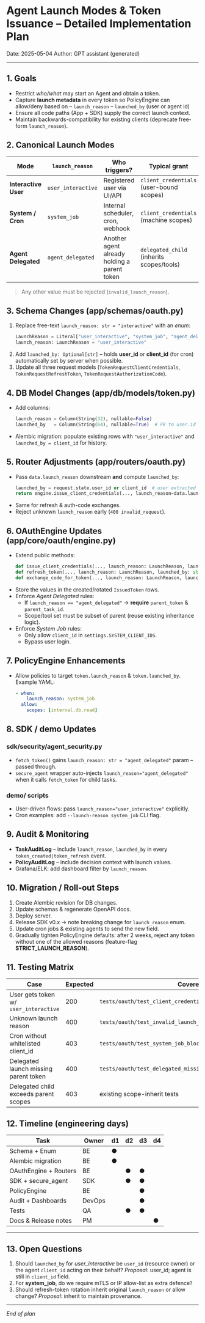 # Agent Launch Modes & Token Issuance – Detailed Implementation Plan

Date: 2025-05-04
Author: GPT assistant (generated)

---

## 1. Goals
* Restrict *who/what* may start an Agent and obtain a token.
* Capture **launch metadata** in every token so PolicyEngine can allow/deny based on
  – `launch_reason`
  – `launched_by` (user or agent id)
* Ensure all code paths (App + SDK) supply the correct launch context.
* Maintain backwards-compatibility for existing clients (deprecate free-form
  `launch_reason`).

## 2. Canonical Launch Modes
| Mode | `launch_reason` | Who triggers? | Typical grant | Notes |
|------|-----------------|---------------|---------------|-------|
| **Interactive User** | `user_interactive` | Registered user via UI/API | `client_credentials` (user-bound scopes) | Must present user JWT or session cookie. |
| **System / Cron** | `system_job` | Internal scheduler, cron, webhook | `client_credentials` (machine scopes) | Allowed client_ids listed in `Config.SYSTEM_CLIENT_IDS`. |
| **Agent Delegated** | `agent_delegated` | Another agent already holding a parent token | `delegated_child` (inherits scopes/tools) | Requires `parent_token` + `parent_task_id`. |

> Any other value must be rejected (`invalid_launch_reason`).

## 3. Schema Changes (app/schemas/oauth.py)
1. Replace free-text `launch_reason: str = "interactive"` with an *enum*:
   ```python
   LaunchReason = Literal["user_interactive", "system_job", "agent_delegated"]
   launch_reason: LaunchReason = "user_interactive"
   ```
2. Add `launched_by: Optional[str]` – holds **user_id** or **client_id** (for cron)
   automatically set by server when possible.
3. Update all three request models (`TokenRequestClientCredentials`,
   `TokenRequestRefreshToken`, `TokenRequestAuthorizationCode`).

## 4. DB Model Changes (app/db/models/token.py)
* Add columns:
  ```python
  launch_reason = Column(String(32), nullable=False)
  launched_by   = Column(String(64), nullable=True)  # FK to user.id or agent.client_id
  ```
* Alembic migration: populate existing rows with `"user_interactive"` and
  `launched_by = client_id` for history.

## 5. Router Adjustments (app/routers/oauth.py)
* Pass `data.launch_reason` downstream **and** compute `launched_by`:
  ```python
  launched_by = request.state.user_id or client_id  # user extracted by auth middleware
  return engine.issue_client_credentials(..., launch_reason=data.launch_reason, launched_by=launched_by)
  ```
* Same for refresh & auth-code exchanges.
* Reject unknown `launch_reason` early (`400 invalid_request`).

## 6. OAuthEngine Updates (app/core/oauth/engine.py)
* Extend public methods:
  ```python
  def issue_client_credentials(..., launch_reason: LaunchReason, launched_by: str, ...)
  def refresh_token(..., launch_reason: LaunchReason, launched_by: str, ...)
  def exchange_code_for_token(..., launch_reason: LaunchReason, launched_by: str, ...)
  ```
* Store the values in the created/rotated `IssuedToken` rows.
* Enforce *Agent Delegated* rules:
  * If `launch_reason == "agent_delegated"` → **require** `parent_token` & `parent_task_id`.
  * Scope/tool set must be subset of parent (reuse existing inheritance logic).
* Enforce *System Job* rules:
  * Only allow `client_id` in `settings.SYSTEM_CLIENT_IDS`.
  * Bypass user login.

## 7. PolicyEngine Enhancements
* Allow policies to target `token.launch_reason` & `token.launched_by`.
  Example YAML:
  ```yaml
  - when:
      launch_reason: system_job
    allow:
      scopes: [internal.db.read]
  ```

## 8. SDK / demo Updates
### sdk/security/agent_security.py
* `fetch_token()` gains `launch_reason: str = "agent_delegated"` param – passed through.
* `secure_agent` wrapper auto-injects `launch_reason="agent_delegated"` when it calls `fetch_token` for child tasks.

### demo/ scripts
* User-driven flows: pass `launch_reason="user_interactive"` explicitly.
* Cron examples: add `--launch-reason system_job` CLI flag.

## 9. Audit & Monitoring
* **TaskAuditLog** – include `launch_reason`, `launched_by` in every `token_created|token_refresh` event.
* **PolicyAuditLog** – include decision context with launch values.
* Grafana/ELK: add dashboard filter by `launch_reason`.

## 10. Migration / Roll-out Steps
1. Create Alembic revision for DB changes.
2. Update schemas & regenerate OpenAPI docs.
3. Deploy server.
4. Release SDK v0.x → note breaking change for `launch_reason` enum.
5. Update cron jobs & existing agents to send the new field.
6. Gradually tighten PolicyEngine defaults: after 2 weeks, reject any token
   without one of the allowed reasons (feature-flag **STRICT_LAUNCH_REASON**).

## 11. Testing Matrix
| Case | Expected | Covered by |
|------|----------|------------|
| User gets token w/ `user_interactive` | 200 | `tests/oauth/test_client_credentials.py::test_user_interactive` |
| Unknown launch reason | 400 | `tests/oauth/test_invalid_launch_reason.py` |
| Cron without whitelisted client_id | 403 | `tests/oauth/test_system_job_blocked.py` |
| Delegated launch missing parent token | 400 | `tests/oauth/test_delegated_missing_parent.py` |
| Delegated child exceeds parent scopes | 403 | existing scope-inherit tests |

## 12. Timeline (engineering days)
| Task | Owner | d1 | d2 | d3 | d4 |
|------|-------|----|----|----|----|
| Schema + Enum | BE | ● | | | |
| Alembic migration | BE | ● | | | |
| OAuthEngine + Routers | BE | | ● | ● | |
| SDK + secure_agent | SDK | | ● | ● | |
| PolicyEngine | BE | | | ● | |
| Audit + Dashboards | DevOps | | | ● | |
| Tests | QA | | ● | ● | |
| Docs & Release notes | PM | | | | ● |

---

## 13. Open Questions
1. Should `launched_by` for *user_interactive* be `user_id` (resource owner) or the
   agent `client_id` acting on their behalf? _Proposal_: user_id; agent is still
   in `client_id` field.
2. For **system_job**, do we require mTLS or IP allow-list as extra defence?
3. Should refresh-token rotation inherit original `launch_reason` or allow change?
   _Proposal_: inherit to maintain provenance.

---
_End of plan_
